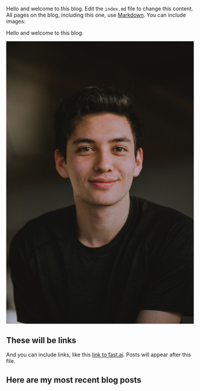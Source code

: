 Hello and welcome to this blog. Edit the `index.md` file to change this content. All pages on the blog, including this one, use [Markdown](https://guides.github.com/features/mastering-markdown/). You can include images:

Hello and welcome to this blog. 

![me](images/headshot.jpeg)

## These will be links

And you can include links, like this [link to fast.ai](https://www.fast.ai). Posts will appear after this file. 

## Here are my most recent blog posts
